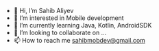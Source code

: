 - 👋 Hi, I’m Sahib Aliyev
- 👀 I’m interested in Mobile development
- 🌱 I’m currently learning Java, Kotlin, AndroidSDK
- 💞️ I’m looking to collaborate on ...
- 📫 How to reach me sahibmobdev@gmail.com

<!---
SahibMobDev/SahibMobDev is a ✨ special ✨ repository because its `README.md` (this file) appears on your GitHub profile.
You can click the Preview link to take a look at your changes.
--->
